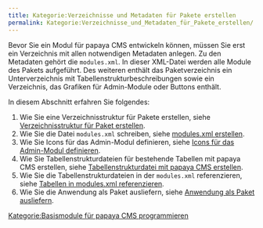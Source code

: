 ```yaml
---
title: Kategorie:Verzeichnisse und Metadaten für Pakete erstellen
permalink: Kategorie:Verzeichnisse_und_Metadaten_für_Pakete_erstellen/
---
```


Bevor Sie ein Modul für papaya CMS entwickeln können, müssen Sie erst ein Verzeichnis mit allen notwendigen Metadaten anlegen. Zu den Metadaten gehört die `modules.xml`. In dieser XML-Datei werden alle Module des Pakets aufgeführt. Des weiteren enthält das Paketverzeichnis ein Unterverzeichnis mit Tabellenstrukturbeschreibungen sowie ein Verzeichnis, das Grafiken für Admin-Module oder Buttons enthält.

In diesem Abschnitt erfahren Sie folgendes:

1.  Wie Sie eine Verzeichnisstruktur für Pakete erstellen, siehe [Verzeichnisstruktur für Paket erstellen](/Verzeichnisstruktur_für_Paket_erstellen ).
2.  Wie Sie die Datei `modules.xml` schreiben, siehe [modules.xml erstellen](/modules.xml_erstellen ).
3.  Wie Sie Icons für das Admin-Modul definieren, siehe [Icons für das Admin-Modul definieren](/Icons_für_das_Admin-Modul_definieren ).
4.  Wie Sie Tabellenstrukturdateien für bestehende Tabellen mit papaya CMS erstellen, siehe [Tabellenstrukturdatei mit papaya CMS erstellen](/Tabellenstrukturdatei_mit_papaya_CMS_erstellen ).
5.  Wie Sie die Tabellenstrukturdateien in der `modules.xml` referenzieren, siehe [Tabellen in modules.xml referenzieren](/Tabellen_in_modules.xml_referenzieren ).
6.  Wie Sie die Anwendung als Paket ausliefern, siehe [Anwendung als Paket ausliefern](/Anwendung_als_Paket_ausliefern ).

[Kategorie:Basismodule für papaya CMS programmieren](Kategorie:Basismodule_für_papaya_CMS_programmieren )